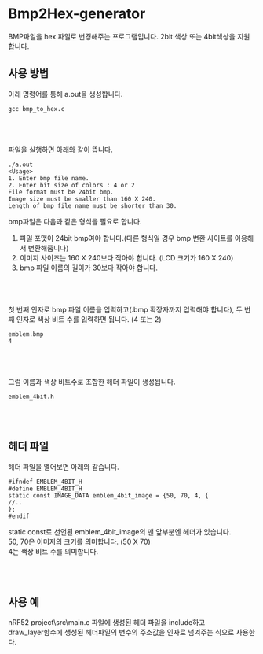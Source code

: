 # Bmp2Hex-generator
BMP파일을 hex 파일로 변경해주는 프로그램입니다. 2bit 색상 또는 4bit색상을 지원합니다.



## 사용 방법


  
 아래 명령어를 통해 a.out을 생성합니다.
 
    gcc bmp_to_hex.c
 
    

<br><br>  
파일을 실행하면 아래와 같이 뜹니다.

    ./a.out
    <Usage> 
    1. Enter bmp file name.
    2. Enter bit size of colors : 4 or 2
    File format must be 24bit bmp.
    Image size must be smaller than 160 X 240. 
    Length of bmp file name must be shorter than 30.
    
bmp파일은 다음과 같은 형식을 필요로 합니다.
1. 파일 포맷이 24bit bmp여야 합니다.(다른 형식일 경우 bmp 변환 사이트를 이용해서 변환해줍니다)
2. 이미지 사이즈는 160 X 240보다 작아야 합니다. (LCD 크기가 160 X 240)
3. bmp 파일 이름의 길이가 30보다 작아야 합니다.

<br><br>  
첫 번째 인자로 bmp 파일 이름을 입력하고(.bmp 확장자까지 입력해야 합니다),
두 번째 인자로 색상 비트 수를 입력하면 됩니다. (4 또는 2)

    emblem.bmp
    4
    

<br><br>  
그럼 이름과 색상 비트수로 조합한 헤더 파일이 생성됩니다.

    emblem_4bit.h
  
<br><br>  
## 헤더 파일
헤더 파일을 열어보면 아래와 같습니다.

    #ifndef EMBLEM_4BIT_H
    #define EMBLEM_4BIT_H
    static const IMAGE_DATA emblem_4bit_image = {50, 70, 4, { 
    //..
    };
    #endif
    
static const로 선언된 emblem_4bit_image의 맨 앞부분엔 헤더가 있습니다.<br>
50, 70은 이미지의 크기를 의미합니다. (50 X 70) <br>
4는 색상 비트 수를 의미합니다.

<br><br>
## 사용 예
nRF52 project\src\main.c 파일에 생성된 헤더 파일을 include하고 <br>
draw_layer함수에 생성된 헤더파일의 변수의 주소값을 인자로 넘겨주는 식으로 사용한다.
